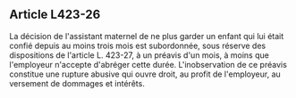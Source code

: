 ## Article L423-26

La décision de l'assistant maternel de ne plus garder un enfant qui lui était confié depuis au moins trois mois
est subordonnée, sous réserve des dispositions de l'article L. 423-27, à un préavis d'un mois, à moins que
l'employeur n'accepte d'abréger cette durée. L'inobservation de ce préavis constitue une rupture abusive qui
ouvre droit, au profit de l'employeur, au versement de dommages et intérêts.

